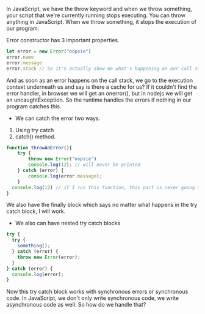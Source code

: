 In JavaScript, we have the throw keyword and when we throw something, your script that we're currently running stops executing. You can throw anything in JavaScript.
When we throw something, it stops the execution of our program.

Error constructor has 3 important properties.
```js
let error = new Error("oopsie")
error.name
error.message
error.stack // So it's actually show me what's happening on our call stack. in which functions you get an error. 
```

And as soon as an error happens on the call stack, we go to the execution context underneath us and say is there a cache for us? If it couldn't find the error handler, in browser we will get an onerror(), but in nodejs we will get an uncaughtException.
So the runtime handles the errors if nothing in our program catches this.

- We can catch the error two ways.
1. Using try catch 
2. catch() method.

```js
function throwAnError(){
    try {
        throw new Error("oopsie")
        console.log(12); // will never be printed
    } catch (error) {
        console.log(error.message);
    }
  console.log(12) // if I run this function, this part is never going to get run because we're running the try catch block and code outside of try catch will never be run.
}
```
We also have the finally block which says no matter what happens in the try catch block, I will work.

- We also can have nested try catch blocks

```js
try {
  try {
    something();
  } catch (error) {
    throw new Error(error);
  }
} catch (error) {
  console.log(error);
}
```

Now this try catch block works with synchronous errors or synchronous code.
In JavaScript, we don't only write synchronous code, we write asynchronous code as well.
So how do we handle that?